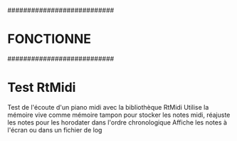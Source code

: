 ###########################
# FONCTIONNE
###########################

# Test RtMidi
Test de l'écoute d'un piano midi avec la bibliothèque RtMidi
Utilise la mémoire vive comme mémoire tampon pour stocker les notes midi, réajuste les notes pour les horodater dans l'ordre chronologique 
Affiche les notes à l'écran ou dans un fichier de log


